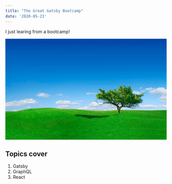 ```yaml
---
title: "The Great Gatsby Bootcamp"
date: '2020-05-23'
---
```


I just learing from a bootcamp!

![Grass](./grass.png)

## Topics cover

1. Gatsby
2. GraphQL
3. React